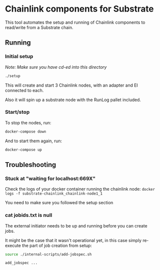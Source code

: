 # Chainlink components for Substrate

This tool automates the setup and running of Chainlink components to read/write from a Substrate chain.

## Running

### Initial setup

_Note: Make sure you have cd-ed into this directory_

```bash
./setup
```

This will create and start 3 Chainlink nodes, with an adapter and EI connected to each.

Also it will spin up a substrate node with the RunLog pallet included.

### Start/stop

To stop the nodes, run:

```bash
docker-compose down
```

And to start them again, run:

```bash
docker-compose up
```

## Troubleshooting

### Stuck at "waiting for localhost:669X"

Check the logs of your docker container running the chainlink node:
`docker logs -f substrate-chainlink_chainlink-node1_1`

You need to make sure you followed the setup section

### cat jobids.txt is null

The external initiator needs to be up and running before you can create jobs.

It might be the case that it wasn't operational yet, in this case simply re-execute the
part of job creation from setup:

```bash
source ./internal-scripts/add-jobspec.sh

add_jobspec ...
```
